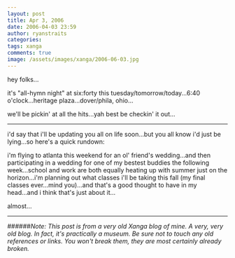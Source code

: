 ```yaml
---
layout: post
title: Apr 3, 2006
date: 2006-04-03 23:59
author: ryanstraits
categories:
tags: xanga
comments: true
image: /assets/images/xanga/2006-06-03.jpg
---
```


hey folks...

it's "all-hymn night" at six:forty this tuesday/tomorrow/today...6:40 o'clock...heritage plaza...dover/phila, ohio...

we'll be pickin' at all the hits...yah best be checkin' it out...

---

i'd say that i'll be updating you all on life soon...but you all know i'd just be lying...so here's a quick rundown:

i'm flying to atlanta this weekend for an ol' friend's wedding...and then participating in a wedding for one of my bestest buddies the following week...school and work are both equally heating up with summer just on the horizon...i'm planning out what classes i'll be taking this fall (my final classes ever...mind you)...and that's a good thought to have in my head...and i think that's just about it...

almost...

---

######*Note: This post is from a very old Xanga blog of mine. A very, very old blog. In fact, it's practically a museum. Be sure not to touch any old references or links. You won't break them, they are most certainly already broken.*
